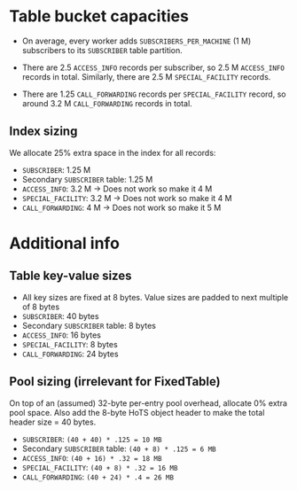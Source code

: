 # Table bucket capacities
 * On average, every worker adds `SUBSCRIBERS_PER_MACHINE` (1 M) subscribers to
its `SUBSCRIBER` table partition.

 * There are 2.5 `ACCESS_INFO` records per subscriber, so 2.5 M `ACCESS_INFO`
records in total. Similarly, there are 2.5 M `SPECIAL_FACILITY` records.

 * There are 1.25 `CALL_FORWARDING` records per `SPECIAL_FACILITY` record, so
around 3.2 M `CALL_FORWARDING` records in total.

## Index sizing
We allocate 25% extra space in the index for all records:
 * `SUBSCRIBER`: 1.25 M
 * Secondary `SUBSCRIBER` table: 1.25 M
 * `ACCESS_INFO`: 3.2 M -> Does not work so make it 4 M
 * `SPECIAL_FACILITY`: 3.2 M -> Does not work so make it 4 M
 * `CALL_FORWARDING`: 4 M -> Does not work so make it 5 M

# Additional info
## Table key-value sizes
 * All key sizes are fixed at 8 bytes. Value sizes are padded to next multiple of
   8 bytes
 * `SUBSCRIBER`: 40 bytes
 * Secondary `SUBSCRIBER` table: 8 bytes
 * `ACCESS_INFO`: 16 bytes
 * `SPECIAL_FACILITY`: 8 bytes
 * `CALL_FORWARDING`: 24 bytes

## Pool sizing (irrelevant for FixedTable)
On top of an (assumed) 32-byte per-entry pool overhead, allocate 0% extra
pool space. Also add the 8-byte HoTS object header to make the total header
size = 40 bytes.
 * `SUBSCRIBER`: `(40 + 40) * .125 = 10 MB`
 * Secondary `SUBSCRIBER` table: `(40 + 8) * .125 = 6 MB`
 * `ACCESS_INFO`: `(40 + 16) * .32 = 18 MB`
 * `SPECIAL_FACILITY`: `(40 + 8) * .32 = 16 MB`
 * `CALL_FORWARDING`: `(40 + 24) * .4 = 26 MB`
